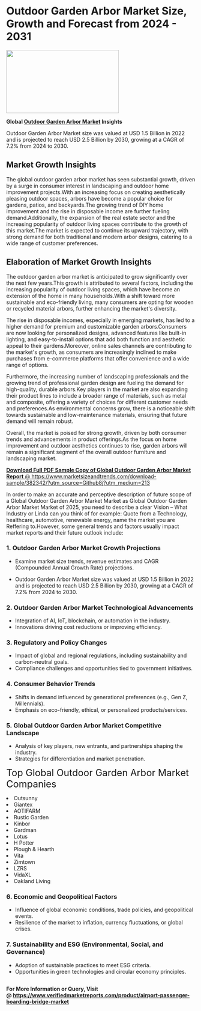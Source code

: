 <H1>Outdoor Garden Arbor Market Size, Growth and Forecast from 2024 - 2031</H1><img class="aligncenter size-medium wp-image-584254" src="https://thirdeyenews.in/wp-content/uploads/2024/09/Global-Market-Research-300x168.jpeg" alt="" width="300" height="168" /><p><strong>Global&nbsp;<a href="https://www.marketsizeandtrends.com/download-sample/382342/?utm_source=Github8j?utm_medium=213">Outdoor Garden Arbor Market</a> Insights</strong></p><p>Outdoor Garden Arbor Market size was valued at USD 1.5 Billion in 2022 and is projected to reach USD 2.5 Billion by 2030, growing at a CAGR of 7.2% from 2024 to 2030.</p><p><h2>Market Growth Insights</h2> <p>The global outdoor garden arbor market has seen substantial growth, driven by a surge in consumer interest in landscaping and outdoor home improvement projects.With an increasing focus on creating aesthetically pleasing outdoor spaces, arbors have become a popular choice for gardens, patios, and backyards.The growing trend of DIY home improvement and the rise in disposable income are further fueling demand.Additionally, the expansion of the real estate sector and the increasing popularity of outdoor living spaces contribute to the growth of this market.The market is expected to continue its upward trajectory, with strong demand for both traditional and modern arbor designs, catering to a wide range of customer preferences.</p> <p><a href="sample_link_here"></a></p> <h2>Elaboration of Market Growth Insights</h2> <p>The outdoor garden arbor market is anticipated to grow significantly over the next few years.This growth is attributed to several factors, including the increasing popularity of outdoor living spaces, which have become an extension of the home in many households.With a shift toward more sustainable and eco-friendly living, many consumers are opting for wooden or recycled material arbors, further enhancing the market's diversity.</p> <p>The rise in disposable incomes, especially in emerging markets, has led to a higher demand for premium and customizable garden arbors.Consumers are now looking for personalized designs, advanced features like built-in lighting, and easy-to-install options that add both function and aesthetic appeal to their gardens.Moreover, online sales channels are contributing to the market's growth, as consumers are increasingly inclined to make purchases from e-commerce platforms that offer convenience and a wide range of options.</p> <p>Furthermore, the increasing number of landscaping professionals and the growing trend of professional garden design are fueling the demand for high-quality, durable arbors.Key players in the market are also expanding their product lines to include a broader range of materials, such as metal and composite, offering a variety of choices for different customer needs and preferences.As environmental concerns grow, there is a noticeable shift towards sustainable and low-maintenance materials, ensuring that future demand will remain robust.</p> <p>Overall, the market is poised for strong growth, driven by both consumer trends and advancements in product offerings.As the focus on home improvement and outdoor aesthetics continues to rise, garden arbors will remain a significant segment of the overall outdoor furniture and landscaping market.</p> <p><a href="get_more_link_here"></p><p><span class=""><strong>Download Full PDF Sample Copy of Global Outdoor Garden Arbor Market Report</strong> @ <a href="https://www.marketsizeandtrends.com/download-sample/382342/?utm_source=Github8j?utm_medium=213" target="_blank">https://www.marketsizeandtrends.com/download-sample/382342/?utm_source=Github8j?utm_medium=213</a></span></p><p>In order to make an accurate and perceptive description of future scope of a Global&nbsp;Outdoor Garden Arbor Market Market as Global&nbsp;Outdoor Garden Arbor Market Market of 2025, you need to describe a clear Vision &ndash; What Industry or Linda can you think of for example: Quote from a Technology, healthcare, automotive, renewable energy, name the market you are Reffering to.However, some general trends and factors usually impact market reports and their future outlook include:</p><h3>1.&nbsp;<strong>Outdoor Garden Arbor Market Growth Projections</strong></h3><ul><li>Examine market size trends, revenue estimates and CAGR (Compounded Annual Growth Rate) projections.</li><li><p>Outdoor Garden Arbor Market size was valued at USD 1.5 Billion in 2022 and is projected to reach USD 2.5 Billion by 2030, growing at a CAGR of 7.2% from 2024 to 2030.</p></li></ul><h3>2.&nbsp;<strong>Outdoor Garden Arbor Market Technological Advancements</strong></h3><ul><li>Integration of AI, IoT, blockchain, or automation in the industry.</li><li>Innovations driving cost reductions or improving efficiency.</li></ul><h3>3.&nbsp;<strong>Regulatory and Policy Changes</strong></h3><ul><li>Impact of global and regional regulations, including sustainability and carbon-neutral goals.</li><li>Compliance challenges and opportunities tied to government initiatives.</li></ul><h3>4.&nbsp;<strong>Consumer Behavior Trends</strong></h3><ul><li>Shifts in demand influenced by generational preferences (e.g., Gen Z, Millennials).</li><li>Emphasis on eco-friendly, ethical, or personalized products/services.</li></ul><h3>5.&nbsp;<strong>Global Outdoor Garden Arbor Market Competitive Landscape</strong></h3><ul><li>Analysis of key players, new entrants, and partnerships shaping the industry.</li><li>Strategies for differentiation and market penetration.</li></ul><p data-pm-slice="1 1 []"><span style="color: inherit; font-family: inherit; font-size: 25px;">Top Global Outdoor Garden Arbor Market Companies</span></p><div class="" data-test-id=""><p><li>Outsunny</li><li> Giantex</li><li> AOTIFARM</li><li> Rustic Garden</li><li> Kinbor</li><li> Gardman</li><li> Lotus</li><li> H Potter</li><li> Plough & Hearth</li><li> Vita</li><li> Zimtown</li><li> LZRS</li><li> VidaXL</li><li> Oakland Living</li></p></div><h3>6.&nbsp;<strong>Economic and Geopolitical Factors</strong></h3><ul><li>Influence of global economic conditions, trade policies, and geopolitical events.</li><li>Resilience of the market to inflation, currency fluctuations, or global crises.</li></ul><h3>7.&nbsp;<strong>Sustainability and ESG (Environmental, Social, and Governance)</strong></h3><ul><li>Adoption of sustainable practices to meet ESG criteria.</li><li>Opportunities in green technologies and circular economy principles.</li></ul><h2><strong style="font-size: 14px;">For More Information or Query, Visit @&nbsp;</strong><a style="background-color: #ffffff; font-size: 14px;" href="https://www.marketsizeandtrends.com/report/outdoor-garden-arbor-market/" target="_blank">https://www.verifiedmarketreports.com/product/airport-passenger-boarding-bridge-market</a></h2>